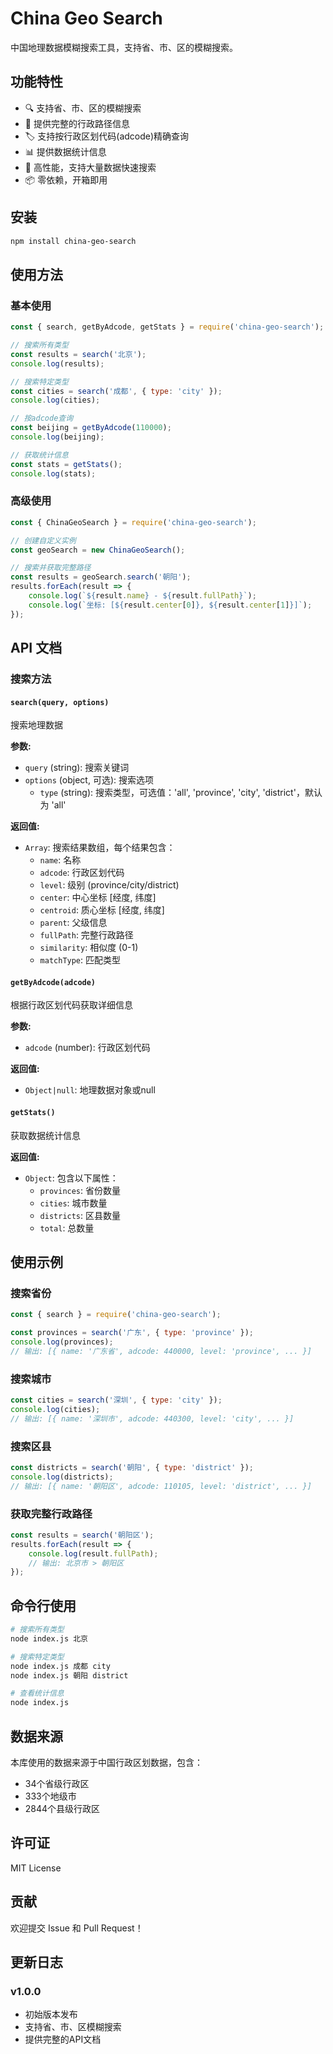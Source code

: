 # China Geo Search

中国地理数据模糊搜索工具，支持省、市、区的模糊搜索。

## 功能特性

- 🔍 支持省、市、区的模糊搜索
- 📍 提供完整的行政路径信息
- 🏷️ 支持按行政区划代码(adcode)精确查询
- 📊 提供数据统计信息
- 🚀 高性能，支持大量数据快速搜索
- 📦 零依赖，开箱即用

## 安装

```bash
npm install china-geo-search
```

## 使用方法

### 基本使用

```javascript
const { search, getByAdcode, getStats } = require('china-geo-search');

// 搜索所有类型
const results = search('北京');
console.log(results);

// 搜索特定类型
const cities = search('成都', { type: 'city' });
console.log(cities);

// 按adcode查询
const beijing = getByAdcode(110000);
console.log(beijing);

// 获取统计信息
const stats = getStats();
console.log(stats);
```

### 高级使用

```javascript
const { ChinaGeoSearch } = require('china-geo-search');

// 创建自定义实例
const geoSearch = new ChinaGeoSearch();

// 搜索并获取完整路径
const results = geoSearch.search('朝阳');
results.forEach(result => {
    console.log(`${result.name} - ${result.fullPath}`);
    console.log(`坐标: [${result.center[0]}, ${result.center[1]}]`);
});
```

## API 文档

### 搜索方法

#### `search(query, options)`

搜索地理数据

**参数:**
- `query` (string): 搜索关键词
- `options` (object, 可选): 搜索选项
  - `type` (string): 搜索类型，可选值：'all', 'province', 'city', 'district'，默认为 'all'

**返回值:**
- `Array`: 搜索结果数组，每个结果包含：
  - `name`: 名称
  - `adcode`: 行政区划代码
  - `level`: 级别 (province/city/district)
  - `center`: 中心坐标 [经度, 纬度]
  - `centroid`: 质心坐标 [经度, 纬度]
  - `parent`: 父级信息
  - `fullPath`: 完整行政路径
  - `similarity`: 相似度 (0-1)
  - `matchType`: 匹配类型

#### `getByAdcode(adcode)`

根据行政区划代码获取详细信息

**参数:**
- `adcode` (number): 行政区划代码

**返回值:**
- `Object|null`: 地理数据对象或null

#### `getStats()`

获取数据统计信息

**返回值:**
- `Object`: 包含以下属性：
  - `provinces`: 省份数量
  - `cities`: 城市数量
  - `districts`: 区县数量
  - `total`: 总数量

## 使用示例

### 搜索省份

```javascript
const { search } = require('china-geo-search');

const provinces = search('广东', { type: 'province' });
console.log(provinces);
// 输出: [{ name: '广东省', adcode: 440000, level: 'province', ... }]
```

### 搜索城市

```javascript
const cities = search('深圳', { type: 'city' });
console.log(cities);
// 输出: [{ name: '深圳市', adcode: 440300, level: 'city', ... }]
```

### 搜索区县

```javascript
const districts = search('朝阳', { type: 'district' });
console.log(districts);
// 输出: [{ name: '朝阳区', adcode: 110105, level: 'district', ... }]
```

### 获取完整行政路径

```javascript
const results = search('朝阳区');
results.forEach(result => {
    console.log(result.fullPath);
    // 输出: 北京市 > 朝阳区
});
```

## 命令行使用

```bash
# 搜索所有类型
node index.js 北京

# 搜索特定类型
node index.js 成都 city
node index.js 朝阳 district

# 查看统计信息
node index.js
```

## 数据来源

本库使用的数据来源于中国行政区划数据，包含：
- 34个省级行政区
- 333个地级市
- 2844个县级行政区

## 许可证

MIT License

## 贡献

欢迎提交 Issue 和 Pull Request！

## 更新日志

### v1.0.0
- 初始版本发布
- 支持省、市、区模糊搜索
- 提供完整的API文档
